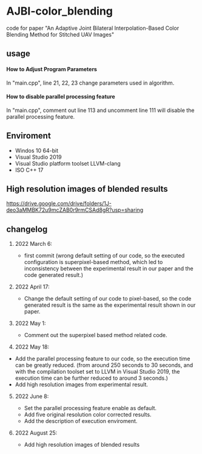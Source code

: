 # AJBI-color_blending
code for paper "An Adaptive Joint Bilateral Interpolation-Based Color Blending Method for Stitched UAV Images"

## usage

#### How to Adjust Program Parameters

In "main.cpp", line 21, 22, 23 change parameters used in algorithm. 

#### How to disable parallel processing feature

In "main.cpp", comment out line 113 and uncomment line 111 will disable the parallel processing feature.

## Enviroment
* Windos 10 64-bit
* Visual Studio 2019
* Visual Studio platform toolset LLVM-clang
* ISO C++ 17 

## High resolution images of blended results
https://drive.google.com/drive/folders/1J-deo3aMMBK72u9mcZAB0r9rmCSAd8gR?usp=sharing



## changelog

1. 2022 March 6: 
   * first commit (wrong default setting of our code, so the executed configuration is superpixel-based method, which led to inconsistency between the experimental result in our paper and the code generated result.)
2. 2022 April 17: 
   * Change the default setting of our code to pixel-based, so the code generated result is the same as the experimental result shown in our paper.

3. 2022 May 1: 
   * Comment out  the superpixel based method related code. 

4.  2022 May 18: 
   * Add the parallel processing feature to our code, so the execution time can be greatly reduced. (from around 250 seconds to 30 seconds, and with the compilation toolset set to LLVM in Visual Studio 2019, the execution time can be further reduced to around  3 seconds.)
   * Add high resolution images from experimental result.

5. 2022 June 8:
   * Set the parallel processing feature enable as default.
   * Add five original resolution color corrected results.
   * Add the description of execution enviroment.

6. 2022 August 25:
   * Add high resolution images of blended results
   
